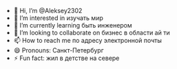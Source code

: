 - 👋 Hi, I’m @Aleksey2302
- 👀 I’m interested in изучать мир
- 🌱 I’m currently learning быть инженером
- 💞️ I’m looking to collaborate on бизнес в области ай ти
- 📫 How to reach me по адресу электронной почты 
- 😄 Pronouns: Санкт-Петербург 
- ⚡ Fun fact: жил в детстве на севере

<!---
Aleksey2302/Aleksey2302 is a ✨ special ✨ repository because its `README.md` (this file) appears on your GitHub profile.
You can click the Preview link to take a look at your changes.
--->
